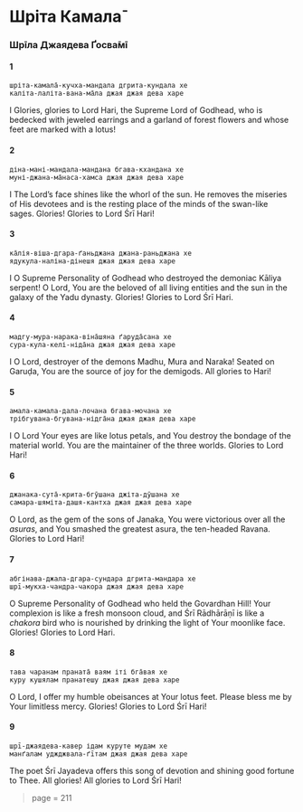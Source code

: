 # Шріта Камала̄

### Шрīла Джаядева Ґосва̄мī

#### 1

    шріта-камала̄-кучха-мандала дгрита-кундала хе
    каліта-лаліта-вана-ма̄ла джая джая дева харе

I Glories, glories to Lord Hari, the Supreme Lord of Godhead, who is bedecked with jeweled earrings and a garland of forest flowers and whose feet are marked with a lotus!

#### 2

    діна-мані-мандала-мандана бгава-кхандана хе
    муні-джана-ма̄наса-хамса джая джая дева харе

I The Lord’s face shines like the whorl of the sun. He removes the miseries of His devotees and is the resting place of the minds of the swan-like sages. Glories! Glories to Lord Śrī Hari!

#### 3

    ка̄лія-віша-дгара-ґаньджана джана-раньджана хе
    ядукула-наліна-дінешя джая джая дева харе

I O Supreme Personality of Godhead who destroyed the demoniac Kāliya serpent! O Lord, You are the beloved of all living entities and the sun in the galaxy of the Yadu dynasty. Glories! Glories to Lord Śrī Hari.

#### 4

    мадгу-мура-нарака-віна̄шяна ґаруда̄сана хе
    сура-кула-келі-ніда̄на джая джая дева харе

I O Lord, destroyer of the demons Madhu, Mura and Naraka! Seated on Garuḍa, You are the source of joy for the demigods. All glories to Hari!

#### 5

    амала-камала-дала-лочана бгава-мочана хе
    трібгувана-бгувана-нідга̄на джая джая дева харе

I O Lord Your eyes are like lotus petals, and You destroy the bondage of the material world. You are the maintainer of the three worlds. Glories to Lord Hari!

#### 6

    джанака-сута̄-крита-бгӯшана джіта-дӯшана хе
    самара-шяміта-дашя-кантха джая джая дева харе

O Lord, as the gem of the sons of Janaka, You were victorious over all the *asuras*, and You smashed the greatest asura, the ten-headed Ravana. Glories to Lord Hari!

#### 7

    абгінава-джала-дгара-сундара дгрита-мандара хе
    шрī-мукха-чандра-чакора джая джая дева харе

O Supreme Personality of Godhead who held the Govardhan Hill! Your complexion is like a fresh monsoon cloud, and Śrī Rādhārāṇī is like a *chakora* bird who is nourished by drinking the light of Your moonlike face. Glories! Glories to Lord Hari.

#### 8

    тава чаранам праната̄ ваям іті бга̄вая хе
    куру кушялам пранатешу джая джая дева харе

O Lord, I offer my humble obeisances at Your lotus feet. Please bless me by Your limitless mercy. Glories! Glories to Lord Śrī Hari!

#### 9

    шрī-джаядева-кавер ідам куруте мудам хе
    манґалам уджджвала-ґīтам джая джая дева харе

The poet Śrī Jayadeva offers this song of devotion and shining good fortune to Thee. All glories! All glories to Lord Śrī Hari!


> page = 211